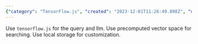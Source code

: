 ```yaml
---
{"category": "TensorFlow.js", "created": "2023-12-01T11:26:49.898Z", "date": "2023-12-01 11:26:49", "description": "This article discusses the utilization of TensorFlow.js for code documentation and client-side computations, leveraging precomputed vector spaces for search functionality, and employing local storage for customization purposes.", "modified": "2023-12-01T11:28:22.345Z", "tags": ["TensorFlow.js", "Code documentation", "Client-side compute resources", "Precomputed vector spaces", "Searching", "Local storage", "Customization"], "title": "Document your code with AI, and use client-side compute resources"}
---
```

Use `tensorflow.js` for the query and llm.
Use precomputed vector space for searching.
Use local storage for customization.